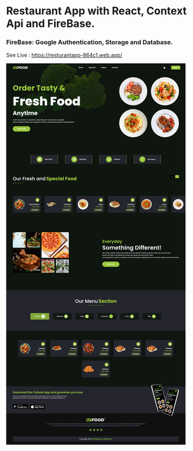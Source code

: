 # Restaurant App with React, Context Api and FireBase.

<h3>FireBase: Google Authentication, Storage and Database.</h3>

See Live : https://resturantapp-864c1.web.app/

<img src="./src/image/capture.PNG" alt="img1"/>


